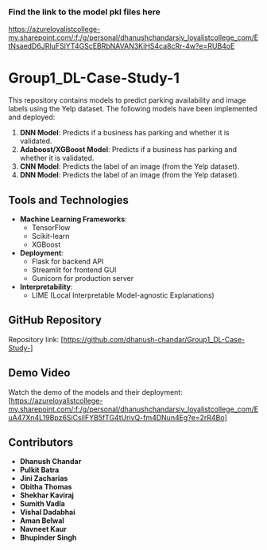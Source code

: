### Find the link to the model pkl files here
https://azureloyalistcollege-my.sharepoint.com/:f:/g/personal/dhanushchandarsiv_loyalistcollege_com/EtNsaedD6JRIuFSlYT4GScEBRbNAVAN3KiHS4ca8cRr-4w?e=RUB4oE

# Group1_DL-Case-Study-1
This repository contains models to predict parking availability and image labels using the Yelp dataset. The following models have been implemented and deployed:

1. **DNN Model**: Predicts if a business has parking and whether it is validated.
2. **Adaboost/XGBoost Model**: Predicts if a business has parking and whether it is validated.
3. **CNN Model**: Predicts the label of an image (from the Yelp dataset).
4. **DNN Model**: Predicts the label of an image (from the Yelp dataset).

## Tools and Technologies

- **Machine Learning Frameworks**:
  - TensorFlow
  - Scikit-learn
  - XGBoost
- **Deployment**:
  - Flask for backend API
  - Streamlit for frontend GUI
  - Gunicorn for production server
- **Interpretability**:
  - LIME (Local Interpretable Model-agnostic Explanations)
 
## GitHub Repository

Repository link: [https://github.com/dhanush-chandar/Group1_DL-Case-Study-]

## Demo Video

Watch the demo of the models and their deployment: [https://azureloyalistcollege-my.sharepoint.com/:f:/g/personal/dhanushchandarsiv_loyalistcollege_com/EuA47Xn4L19Bpz6SiCsilFYB5fTG4tUrivQ-fm4DNun4Eg?e=2rR4Bo]

## Contributors

- **Dhanush Chandar**
- **Pulkit Batra**
- **Jini Zacharias**
- **Obitha Thomas**
- **Shekhar Kaviraj**
- **Sumith Vadla**
- **Vishal Dadabhai**
- **Aman Belwal**
- **Navneet Kaur**
- **Bhupinder Singh**



